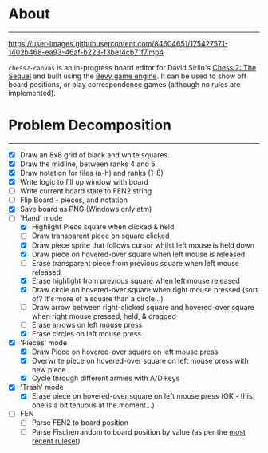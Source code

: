 # About
---

https://user-images.githubusercontent.com/84604651/175427571-1402b468-ea93-46af-b223-f3be14cb71f7.mp4


`chess2-canvas` is an in-progress board editor for David Sirlin's [Chess 2: The Sequel](https://en.wikipedia.org/wiki/Chess_2:_The_Sequel) and built using the [Bevy game engine](https://bevyengine.org/). It can be used to show off board positions, or play correspondence games (although no rules are implemented).

# Problem Decomposition
---

- [x] Draw an 8x8 grid of black and white squares.
- [x] Draw the midline, between ranks 4 and 5.
- [x] Draw notation for files (a-h) and ranks (1-8) 
- [x] Write logic to fill up window with board
- [ ] Write current board state to FEN2 string
- [ ] Flip Board - pieces, and notation
- [x] Save board as PNG (Windows only atm)
- [ ] 'Hand' mode
	- [x] Highlight Piece square when clicked & held
	- [ ] Draw transparent piece on square clicked
	- [x] Draw piece sprite that follows cursor whilst left mouse is held down
	- [x] Draw piece on hovered-over square when left mouse is released
	- [ ] Erase transparent piece from previous square when left mouse released
	- [x] Erase highlight from previous square when left mouse released 
	- [x] Draw circle on hovered-over square when right mouse pressed (sort of? It's more of a square than a circle...)
	- [ ] Draw arrow between right-clicked square and hovered-over square when right mouse pressed, held, & dragged
	- [ ] Erase arrows on left mouse press
	- [x] Erase circles on left mouse press
- [x] 'Pieces' mode
	- [x] Draw Piece on hovered-over square on left mouse press
	- [x] Overwrite piece on hovered-over square on left mouse press with new piece
	- [x] Cycle through different armies with A/D keys
- [x] 'Trash' mode
	- [x] Erase piece on hovered-over square on left mouse press
	(OK - this one is a bit tenuous at the moment...)
- [ ] FEN
	- [ ] Parse FEN2 to board position 
	- [ ] Parse Fischerrandom to board position by value (as per the [most recent ruleset](https://static1.squarespace.com/static/575f8cb8ab48de461197681a/t/5f2e3acc0fe05d162d2c0834/1596865230951/chess2_rulebook3-0.pdf))
